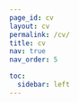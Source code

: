 ```yaml
---
page_id: cv
layout: cv
permalink: /cv/
title: cv
nav: true
nav_order: 5

toc:
  sidebar: left
---
```

